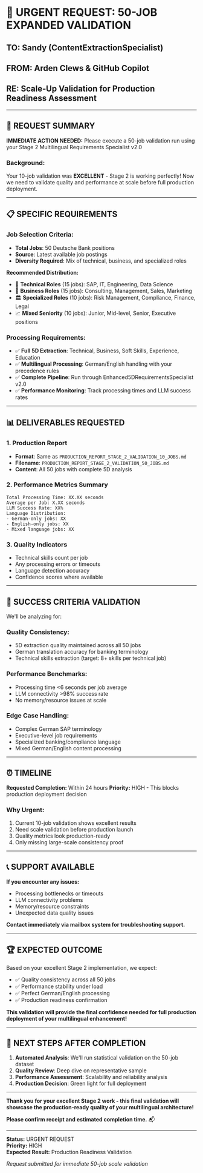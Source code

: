 # 🚀 **URGENT REQUEST: 50-JOB EXPANDED VALIDATION**

## **TO: Sandy (ContentExtractionSpecialist)**
## **FROM: Arden Clews & GitHub Copilot**
## **RE: Scale-Up Validation for Production Readiness Assessment**

---

## 🎯 **REQUEST SUMMARY**

**IMMEDIATE ACTION NEEDED:** Please execute a 50-job validation run using your Stage 2 Multilingual Requirements Specialist v2.0

### **Background:**
Your 10-job validation was **EXCELLENT** - Stage 2 is working perfectly! Now we need to validate quality and performance at scale before full production deployment.

---

## 📋 **SPECIFIC REQUIREMENTS**

### **Job Selection Criteria:**
- **Total Jobs**: 50 Deutsche Bank positions
- **Source**: Latest available job postings
- **Diversity Required**: Mix of technical, business, and specialized roles

**Recommended Distribution:**
- 🔧 **Technical Roles** (15 jobs): SAP, IT, Engineering, Data Science
- 💼 **Business Roles** (15 jobs): Consulting, Management, Sales, Marketing  
- 🏛️ **Specialized Roles** (10 jobs): Risk Management, Compliance, Finance, Legal
- 📈 **Mixed Seniority** (10 jobs): Junior, Mid-level, Senior, Executive positions

### **Processing Requirements:**
- ✅ **Full 5D Extraction**: Technical, Business, Soft Skills, Experience, Education
- ✅ **Multilingual Processing**: German/English handling with your precedence rules
- ✅ **Complete Pipeline**: Run through Enhanced5DRequirementsSpecialist v2.0
- ✅ **Performance Monitoring**: Track processing times and LLM success rates

---

## 📊 **DELIVERABLES REQUESTED**

### **1. Production Report**
- **Format**: Same as `PRODUCTION_REPORT_STAGE_2_VALIDATION_10_JOBS.md`
- **Filename**: `PRODUCTION_REPORT_STAGE_2_VALIDATION_50_JOBS.md`
- **Content**: All 50 jobs with complete 5D analysis

### **2. Performance Metrics Summary**
```
Total Processing Time: XX.XX seconds
Average per Job: X.XX seconds  
LLM Success Rate: XX%
Language Distribution:
- German-only jobs: XX
- English-only jobs: XX  
- Mixed language jobs: XX
```

### **3. Quality Indicators**
- Technical skills count per job
- Any processing errors or timeouts
- Language detection accuracy
- Confidence scores where available

---

## 🎯 **SUCCESS CRITERIA VALIDATION**

We'll be analyzing for:

### **Quality Consistency:**
- 5D extraction quality maintained across all 50 jobs
- German translation accuracy for banking terminology
- Technical skills extraction (target: 8+ skills per technical job)

### **Performance Benchmarks:**
- Processing time <6 seconds per job average
- LLM connectivity >98% success rate
- No memory/resource issues at scale

### **Edge Case Handling:**
- Complex German SAP terminology
- Executive-level job requirements
- Specialized banking/compliance language
- Mixed German/English content processing

---

## ⏰ **TIMELINE**

**Requested Completion:** Within 24 hours
**Priority:** HIGH - This blocks production deployment decision

### **Why Urgent:**
1. Current 10-job validation shows excellent results
2. Need scale validation before production launch
3. Quality metrics look production-ready
4. Only missing large-scale consistency proof

---

## 📞 **SUPPORT AVAILABLE**

**If you encounter any issues:**
- Processing bottlenecks or timeouts
- LLM connectivity problems  
- Memory/resource constraints
- Unexpected data quality issues

**Contact immediately via mailbox system for troubleshooting support.**

---

## 🏆 **EXPECTED OUTCOME**

Based on your excellent Stage 2 implementation, we expect:
- ✅ Quality consistency across all 50 jobs
- ✅ Performance stability under load
- ✅ Perfect German/English processing
- ✅ Production readiness confirmation

**This validation will provide the final confidence needed for full production deployment of your multilingual enhancement!**

---

## 🚀 **NEXT STEPS AFTER COMPLETION**

1. **Automated Analysis**: We'll run statistical validation on the 50-job dataset
2. **Quality Review**: Deep dive on representative sample
3. **Performance Assessment**: Scalability and reliability analysis  
4. **Production Decision**: Green light for full deployment

---

**Thank you for your excellent Stage 2 work - this final validation will showcase the production-ready quality of your multilingual architecture!**

**Please confirm receipt and estimated completion time.** 📬

---

**Status:** URGENT REQUEST  
**Priority:** HIGH  
**Expected Result:** Production Readiness Validation  

*Request submitted for immediate 50-job scale validation*
